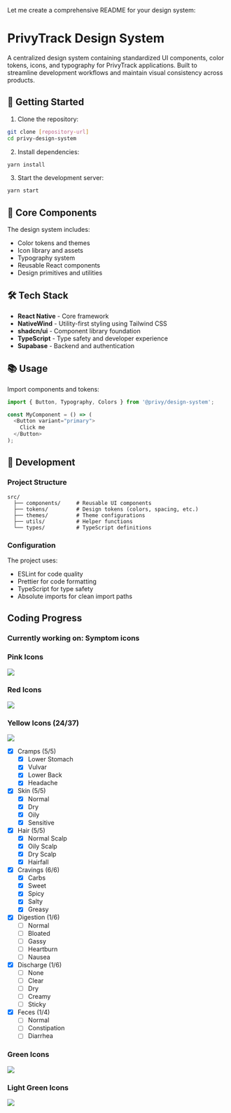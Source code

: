 Let me create a comprehensive README for your design system:

# PrivyTrack Design System

A centralized design system containing standardized UI components, color tokens, icons, and typography for PrivyTrack applications. Built to streamline development workflows and maintain visual consistency across products.

## 🚀 Getting Started

1. Clone the repository:
```bash
git clone [repository-url]
cd privy-design-system
```

2. Install dependencies:
```bash
yarn install
```

3. Start the development server:
```bash
yarn start
```

## 🧱 Core Components

The design system includes:
- Color tokens and themes
- Icon library and assets
- Typography system
- Reusable React components
- Design primitives and utilities

## 🛠️ Tech Stack

- **React Native** - Core framework
- **NativeWind** - Utility-first styling using Tailwind CSS
- **shadcn/ui** - Component library foundation
- **TypeScript** - Type safety and developer experience
- **Supabase** - Backend and authentication

## 📚 Usage

Import components and tokens:
```typescript
import { Button, Typography, Colors } from '@privy/design-system';

const MyComponent = () => (
  <Button variant="primary">
    Click me
  </Button>
);
```

## 🔧 Development

### Project Structure
```
src/
  ├── components/     # Reusable UI components
  ├── tokens/         # Design tokens (colors, spacing, etc.)
  ├── themes/         # Theme configurations
  ├── utils/          # Helper functions
  └── types/          # TypeScript definitions
```

### Configuration

The project uses:
- ESLint for code quality
- Prettier for code formatting
- TypeScript for type safety
- Absolute imports for clean import paths


## Coding Progress

### Currently working on: Symptom icons

### Pink Icons
![](https://geps.dev/progress/100?dangerColor=EDC9BD&warningColor=EDC9BD&successColor=EDC9BD)

### Red Icons
![](https://geps.dev/progress/100?dangerColor=F18769&warningColor=F18769&successColor=F18769)

### Yellow Icons (24/37)
![](https://geps.dev/progress/65?dangerColor=F4BB79&warningColor=F4BB79&successColor=F4BB79)

- [x] Cramps (5/5)
    - [x] Lower Stomach
    - [x] Vulvar
    - [x] Lower Back
    - [x] Headache
- [x] Skin (5/5)
    - [x] Normal
    - [x] Dry
    - [x] Oily
    - [x] Sensitive
- [x] Hair (5/5)
    - [x] Normal Scalp
    - [x] Oily Scalp
    - [x] Dry Scalp
    - [x] Hairfall
- [x] Cravings (6/6)
    - [x] Carbs
    - [x] Sweet
    - [x] Spicy
    - [x] Salty
    - [x] Greasy
- [x] Digestion (1/6)
    - [ ] Normal
    - [ ] Bloated
    - [ ] Gassy
    - [ ] Heartburn
    - [ ] Nausea
- [x] Discharge (1/6)
    - [ ] None
    - [ ] Clear
    - [ ] Dry
    - [ ] Creamy
    - [ ] Sticky
- [x] Feces (1/4)
    - [ ] Normal
    - [ ] Constipation
    - [ ] Diarrhea

### Green Icons
![](https://geps.dev/progress/0?dangerColor=649182&warningColor=649182&successColor=649182)

### Light Green Icons
![](https://geps.dev/progress/0?dangerColor=A7C5B7&warningColor=A7C5B7&successColor=A7C5B7)
